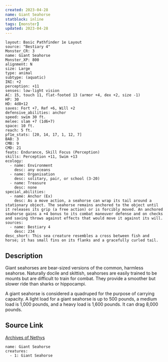```yaml
---
created: 2023-04-28
name: Giant Seahorse
statblock: inline
tags: [monster]
updated: 2023-04-28
---
```

```statblock
layout: Basic Pathfinder 1e Layout
source: "Bestiary 4"
Monster_CR: 3
name: Giant Seahorse
Monster_XP: 800
alignment: N
size: Large
type: animal
subtype: (aquatic)
INI: +2
perception: +11
senses: low-light vision
AC: 15, touch 11, flat-footed 13 (armor +4, dex +2, size -1)
HP: 30
HD: 4d8+12
saves: Fort +7, Ref +6, Will +2
defensive_abilities: anchor
speed: swim 30 ft.
melee: slam +7 (1d6+7)
space: 10 ft.
reach: 5 ft.
pf1e_stats: [20, 14, 17, 1, 12, 7]
BAB: 3
CMB: 9
CMD: 21
feats: Endurance, Skill Focus (Perception)
skills: Perception +11, Swim +13
ecology:
  - name: Environment
    desc: any oceans
  - name: Organisation
    desc: solitary, pair, or school (3-20)
  - name: Treasure
    desc: none
special_abilities:
  - name: Anchor (Ex)
    desc: As a move action, a seahorse can wrap its tail around a stationary object. The seahorse remains anchored to the object until it releases its grip (a free action) or is forcibly moved. An anchored seahorse gains a +4 bonus to its combat maneuver defense and on checks and saving throws against effects that would move it against its will.
sources:
  - name: Bestiary 4
    desc: 234
desc_short: This sea creature resembles a cross between fish and horse; it has small fins on its flanks and a gracefully curled tail.
```
## Description
Giant seahorses are bear-sized versions of the common, harmless seahorse. Naturally docile and skittish, seahorses are easily trained to be mounts but are difficult to train for combat. They provide a smoother but slower ride than sharks or hippocampi.

A giant seahorse is considered a quadruped for the purpose of carrying capacity. A light load for a giant seahorse is up to 500 pounds, a medium load is 1,000 pounds, and a heavy load is 1,600 pounds. It can drag 8,000 pounds.
## Source Link
[Archives of Nethys](https://aonprd.com/MonsterDisplay.aspx?ItemName=Giant%20Seahorse)
```encounter-table
name: Giant Seahorse
creatures:
  - 1: Giant Seahorse
```
